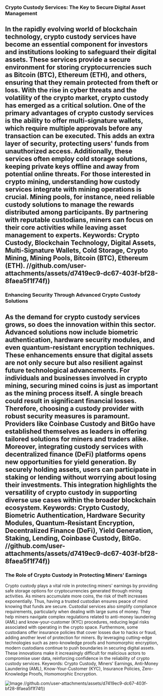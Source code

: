 ### Crypto Custody Services: The Key to Secure Digital Asset Management
In the rapidly evolving world of blockchain technology, crypto custody services have become an essential component for investors and institutions looking to safeguard their digital assets. These services provide a secure environment for storing cryptocurrencies such as Bitcoin (BTC), Ethereum (ETH), and others, ensuring that they remain protected from theft or loss. With the rise in cyber threats and the volatility of the crypto market, crypto custody has emerged as a critical solution.
One of the primary advantages of crypto custody services is the ability to offer multi-signature wallets, which require multiple approvals before any transaction can be executed. This adds an extra layer of security, protecting users' funds from unauthorized access. Additionally, these services often employ cold storage solutions, keeping private keys offline and away from potential online threats. 
For those interested in crypto mining, understanding how custody services integrate with mining operations is crucial. Mining pools, for instance, need reliable custody solutions to manage the rewards distributed among participants. By partnering with reputable custodians, miners can focus on their core activities while leaving asset management to experts. 
Keywords: Crypto Custody, Blockchain Technology, Digital Assets, Multi-Signature Wallets, Cold Storage, Crypto Mining, Mining Pools, Bitcoin (BTC), Ethereum (ETH). 
 //github.com/user-attachments/assets/d7419ec9-dc67-403f-bf28-8faea5f1f74f))
---
### Enhancing Security Through Advanced Crypto Custody Solutions
As the demand for crypto custody services grows, so does the innovation within this sector. Advanced solutions now include biometric authentication, hardware security modules, and even quantum-resistant encryption techniques. These enhancements ensure that digital assets are not only secure but also resilient against future technological advancements.
For individuals and businesses involved in crypto mining, securing mined coins is just as important as the mining process itself. A single breach could result in significant financial losses. Therefore, choosing a custody provider with robust security measures is paramount. Providers like Coinbase Custody and BitGo have established themselves as leaders in offering tailored solutions for miners and traders alike.
Moreover, integrating custody services with decentralized finance (DeFi) platforms opens new opportunities for yield generation. By securely holding assets, users can participate in staking or lending without worrying about losing their investments. This integration highlights the versatility of crypto custody in supporting diverse use cases within the broader blockchain ecosystem.
Keywords: Crypto Custody, Biometric Authentication, Hardware Security Modules, Quantum-Resistant Encryption, Decentralized Finance (DeFi), Yield Generation, Staking, Lending, Coinbase Custody, BitGo.
 //github.com/user-attachments/assets/d7419ec9-dc67-403f-bf28-8faea5f1f74f))
--- 
### The Role of Crypto Custody in Protecting Miners' Earnings
Crypto custody plays a vital role in protecting miners' earnings by providing safe storage options for cryptocurrencies generated through mining activities. As miners accumulate more coins, the risk of theft increases exponentially. Thus, having a trusted custodian ensures peace of mind knowing that funds are secure.
Custodial services also simplify compliance requirements, particularly when dealing with large sums of money. They help miners navigate complex regulations related to anti-money laundering (AML) and know-your-customer (KYC) procedures, reducing legal risks associated with operating in the crypto space. Furthermore, some custodians offer insurance policies that cover losses due to hacks or fraud, adding another level of protection for miners.
By leveraging cutting-edge technologies such as zero-knowledge proofs and homomorphic encryption, modern custodians continue to push boundaries in securing digital assets. These innovations make it increasingly difficult for malicious actors to compromise user data, reinforcing confidence in the reliability of crypto custody services.
Keywords: Crypto Custody, Miners' Earnings, Anti-Money Laundering (AML), Know-Your-Customer (KYC), Insurance Policies, Zero-Knowledge Proofs, Homomorphic Encryption.

![Image](https://github.com/user-attachments/assets/4a25d116-2220-4385-b08e-f287af8fcbc4)
 //github.com/user-attachments/assets/d7419ec9-dc67-403f-bf28-8faea5f1f74f))
